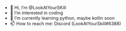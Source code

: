 - 👋 Hi, I’m @LookAtYourSKill
- 👀 I’m interested in coding
- 🌱 I’m currently learning python, maybe kotlin soon
- 📫 How to reach me: Discord (LookAtYourSkill#6388)

<!---
LookAtYourSKill/LookAtYourSKill is a ✨ special ✨ repository because its `README.md` (this file) appears on your GitHub profile.
You can click the Preview link to take a look at your changes.
--->
